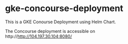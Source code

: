 # gke-concourse-deployment
This is a GKE Conourse Deployment using Helm Chart.

The Concourse deployment is accessible on http://http://104.197.30.104:8080/
